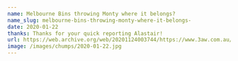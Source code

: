 ```yaml
---
name: Melbourne Bins throwing Monty where it belongs?
name_slug: melbourne-bins-throwing-monty-where-it-belongs-
date: 2020-01-22
thanks: Thanks for your quick reporting Alastair!
url: https://web.archive.org/web/20201124003744/https://www.3aw.com.au/truck-carrying-a-skip-strikes-montague-street-bridge/
image: /images/chumps/2020-01-22.jpg
---
```


